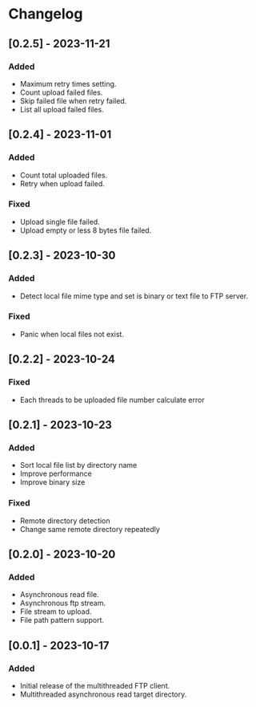 # Changelog

## [0.2.5] - 2023-11-21

### Added

-   Maximum retry times setting.
-   Count upload failed files.
-   Skip failed file when retry failed.
-   List all upload failed files.

## [0.2.4] - 2023-11-01

### Added

-   Count total uploaded files.
-   Retry when upload failed.

### Fixed

-   Upload single file failed.
-   Upload empty or less 8 bytes file failed.

## [0.2.3] - 2023-10-30

### Added

-   Detect local file mime type and set is binary or text file to FTP server.

### Fixed

-   Panic when local files not exist.

## [0.2.2] - 2023-10-24

### Fixed

-   Each threads to be uploaded file number calculate error

## [0.2.1] - 2023-10-23

### Added

-   Sort local file list by directory name
-   Improve performance
-   Improve binary size

### Fixed

-   Remote directory detection
-   Change same remote directory repeatedly

## [0.2.0] - 2023-10-20

### Added

-   Asynchronous read file.
-   Asynchronous ftp stream.
-   File stream to upload.
-   File path pattern support.

## [0.0.1] - 2023-10-17

### Added

-   Initial release of the multithreaded FTP client.
-   Multithreaded asynchronous read target directory.
